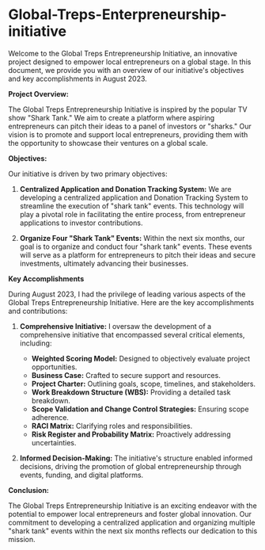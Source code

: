 # Global-Treps-Enterpreneurship-initiative

Welcome to the Global Treps Entrepreneurship Initiative, an innovative project designed to empower local entrepreneurs on a global stage. In this document, we provide you with an overview of our initiative's objectives and key accomplishments in August 2023.

**Project Overview:**

The Global Treps Entrepreneurship Initiative is inspired by the popular TV show "Shark Tank." We aim to create a platform where aspiring entrepreneurs can pitch their ideas to a panel of investors or "sharks." Our vision is to promote and support local entrepreneurs, providing them with the opportunity to showcase their ventures on a global scale.

**Objectives:**

Our initiative is driven by two primary objectives:

1. **Centralized Application and Donation Tracking System:** We are developing a centralized application and Donation Tracking System to streamline the execution of "shark tank" events. This technology will play a pivotal role in facilitating the entire process, from entrepreneur applications to investor contributions.

2. **Organize Four "Shark Tank" Events:** Within the next six months, our goal is to organize and conduct four "shark tank" events. These events will serve as a platform for entrepreneurs to pitch their ideas and secure investments, ultimately advancing their businesses.

**Key Accomplishments**

During August 2023, I had the privilege of leading various aspects of the Global Treps Entrepreneurship Initiative. Here are the key accomplishments and contributions:

1. **Comprehensive Initiative:** I oversaw the development of a comprehensive initiative that encompassed several critical elements, including:
   - **Weighted Scoring Model:** Designed to objectively evaluate project opportunities.
   - **Business Case:** Crafted to secure support and resources.
   - **Project Charter:** Outlining goals, scope, timelines, and stakeholders.
   - **Work Breakdown Structure (WBS):** Providing a detailed task breakdown.
   - **Scope Validation and Change Control Strategies:** Ensuring scope adherence.
   - **RACI Matrix:** Clarifying roles and responsibilities.
   - **Risk Register and Probability Matrix:** Proactively addressing uncertainties.

2. **Informed Decision-Making:** The initiative's structure enabled informed decisions, driving the promotion of global entrepreneurship through events, funding, and digital platforms.

**Conclusion:**

The Global Treps Entrepreneurship Initiative is an exciting endeavor with the potential to empower local entrepreneurs and foster global innovation. Our commitment to developing a centralized application and organizing multiple "shark tank" events within the next six months reflects our dedication to this mission.

